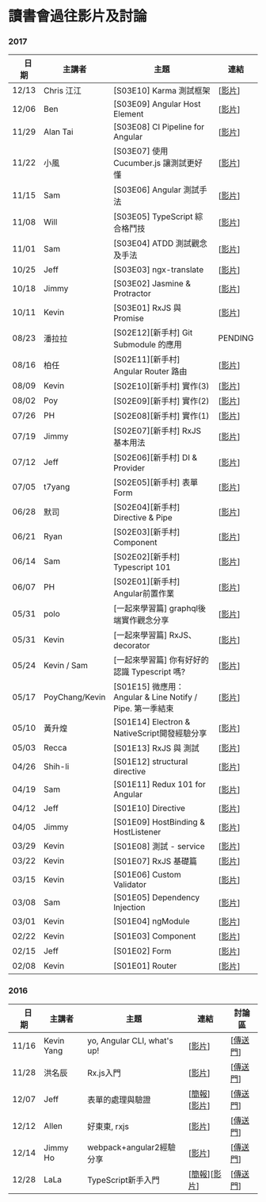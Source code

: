 # 讀書會過往影片及討論
### 2017
|　日期 | 主講者 | 主題 | 連結 |
| ------ | ------ | ------ | ------ |
| 12/13 | Chris 江江 | [S03E10] Karma 測試框架 | [[影片](https://youtu.be/Po_Z068gUSk)]|
| 12/06 | Ben | [S03E09] Angular Host Element | [[影片](https://youtu.be/lKrjsvegZQk)]|
| 11/29 | Alan Tai | [S03E08] CI Pipeline for Angular | [[影片](https://youtu.be/YZC0HyZdV5o)]|
| 11/22 | 小風 | [S03E07] 使用 Cucumber.js 讓測試更好懂 | [[影片](https://youtu.be/yiMGanbHdko)]|
| 11/15 | Sam | [S03E06] Angular 測試手法 | [[影片](https://youtu.be/uhrbsWFrix0)]|
| 11/08 | Will | [S03E05] TypeScript 綜合格鬥技 | [[影片](https://youtu.be/hZIPnEF-_PY)]|
| 11/01 | Sam | [S03E04] ATDD 測試觀念及手法 | [[影片](https://youtu.be/6PXapFk3qEg)]|
| 10/25 | Jeff | [S03E03] ngx-translate | [[影片](https://youtu.be/l_eA6ti41ww)]|
| 10/18 | Jimmy | [S03E02] Jasmine & Protractor | [[影片](https://youtu.be/7PvkoPzOBks)]|
| 10/11 | Kevin | [S03E01] RxJS 與 Promise | [[影片](https://youtu.be/DZk9isnp0zc)]|
| 08/23 | 潘拉拉 | [S02E12][新手村] Git Submodule 的應用 | PENDING|
| 08/16 | 柏任 | [S02E11][新手村] Angular Router 路由 |[[影片]( https://youtu.be/TmVcrAITWek)]|
| 08/09 | Kevin | [S02E10][新手村] 實作(3) |[[影片](https://youtu.be/MldaU6_VjXw)]|
| 08/02 | Poy | [S02E09][新手村] 實作(2) |[[影片](https://youtu.be/ZnBFsI3qTVc)]|
| 07/26 | PH | [S02E08][新手村] 實作(1) |[[影片](https://youtu.be/I1Js6yDL0Tw)]|
| 07/19 | Jimmy | [S02E07][新手村] RxJS 基本用法 |[[影片](https://youtu.be/lZ7HEiC5kjo)]|
| 07/12 | Jeff | [S02E06][新手村] DI & Provider |[[影片](https://youtu.be/MuUcN_9WRBo)]|
| 07/05 | t7yang | [S02E05][新手村] 表單 Form |[[影片](https://youtu.be/pi7Zs1_680M)]|
| 06/28 | 默司 | [S02E04][新手村] Directive & Pipe |[[影片](https://youtu.be/BfoSYUrk9zo)]|
| 06/21 | Ryan | [S02E03][新手村] Component |[[影片](https://youtu.be/GLdSHeoB438)]|
| 06/14 | Sam | [S02E02][新手村] Typescript 101 |[[影片](youtube.com/watch?v=igfVmEu8nyQ)]|
| 06/07 | PH | [S02E01][新手村] Angular前置作業 |[[影片](https://youtu.be/uvXq5v6BOKA)]|
| 05/31 | polo | [一起來學習篇] graphql後端實作觀念分享 |[[影片](https://youtu.be/peNdqITwSck)]|
| 05/31 | Kevin | [一起來學習篇] RxJS、decorator |[[影片](https://youtu.be/EbdxbsrwUqI)]|
| 05/24 | Kevin / Sam | [一起來學習篇] 你有好好的認識 Typescript 嗎? |[[影片](https://youtu.be/qUjn1QbYmcw)]|
| 05/17 | PoyChang/Kevin | [S01E15] 微應用：Angular & Line Notify / Pipe. 第一季結束  |[[影片](https://youtu.be/HjlzxIQQjDM)]|
| 05/10 | 黃升煌 | [S01E14] Electron & NativeScript開發經驗分享  |[[影片](https://youtu.be/nQCRRhUWJJk)]|
| 05/03 | Recca | [S01E13] RxJS 與 測試  |[[影片](https://youtu.be/dqgjBwUp8as)]|
| 04/26 | Shih-li  | [S01E12] structural directive  |[[影片](https://youtu.be/toGguQgK72s)]|
| 04/19 | Sam  | [S01E11]  Redux 101 for Angular | [[影片](https://youtu.be/hJtUdXqPLDc)]  |
| 04/12 | Jeff  | [S01E10] Directive | [[影片](https://youtu.be/PxXMnEFlixg)] |
| 04/05 | Jimmy  | [S01E09] HostBinding & HostListener |[[影片](https://youtu.be/LTKcmefJoNU)]  |
| 03/29 | Kevin  | [S01E08] 測試 - service |[[影片](https://youtu.be/HoEB_9TYe70)]  |
| 03/22 | Kevin  | [S01E07] RxJS 基礎篇 | [[影片](https://youtu.be/4unKuzt7r-I)] |
| 03/15 | Kevin  | [S01E06] Custom Validator |[[影片](https://youtu.be/OqTCOQQR5ZI)]  |
| 03/08 | Sam  | [S01E05] Dependency Injection | [[影片](https://youtu.be/eisCfNSu8hc)] |
| 03/01 | Kevin  | [S01E04] ngModule | [[影片](https://youtu.be/TnIytuEfhdg)] |
| 02/22 | Kevin  | [S01E03] Component | [[影片](https://youtu.be/TMvOew5h85Q)] |
| 02/15 | Jeff  | [S01E02] Form | [[影片](https://youtu.be/exGDvyJSmVY)] |
| 02/08 | Kevin  | [S01E01] Router | [[影片](https://youtu.be/NXfK5yEwtQ0)] |


### 2016

|　日期 | 主講者 | 主題 | 連結 | 討論區 |
| ------ | ------ | ------ | ------ | ----- |
| 11/16 | Kevin Yang | yo, Angular CLI, what's up! | [[影片](https://youtu.be/zOAm0KbJaAU)] | [[傳送門](https://github.com/onlinereadbook/bookangularjs/issues/1)] |
| 11/28 | 洪名辰  | Rx.js入門 | [[影片](https://youtu.be/dTgVYF5qHyM)] | [[傳送門](https://github.com/onlinereadbook/bookangularjs/issues/2)] |
| 12/07 | Jeff  | 表單的處理與驗證 | [[簡報](http://www.slideshare.net/CrazyWuJeff/angular-2-69955661)] [[影片](https://youtu.be/XQ4aCmtjOBM)] | [[傳送門](https://github.com/onlinereadbook/bookangularjs/issues/4)] |
| 12/12 | Allen  | 好東東, rxjs | [[影片](https://youtu.be/XQ4aCmtjOBM)] | [[傳送門](https://github.com/onlinereadbook/bookangularjs/issues/4)] |
| 12/14 | Jimmy Ho  | webpack+angular2經驗分享 | [[影片](https://youtu.be/Mk0OaoTwa7w)] | [[傳送門](https://github.com/onlinereadbook/bookangularjs/issues/3)] |
| 12/28 | LaLa  | TypeScript新手入門 | [[簡報](https://hackmd.io/s/rkITEOYX)][[影片](https://www.facebook.com/eriyu0722/videos/1554690621212233/)] | [[傳送門](https://github.com/onlinereadbook/bookangularjs/issues/6)] |
